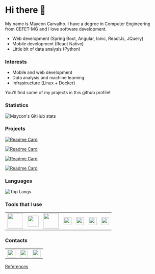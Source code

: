 # Hi there 👋 

My name is Maycon Carvalho. I have a degree in Computer Engineering from CEFET-MG and I love software development.

* Web development (Spring Boot, Angular, Ionic, ReactJs, JQuery)
* Mobile development (React Native)
* Little bit of data analysis (Python)

### Interests

* Mobile and web development
* Data analysis and machine learning
* Infrastructure (Linux + Docker)

You'll find some of my projects in this github profile!

### Statistics

![Maycon's GitHub stats](https://github-readme-stats.vercel.app/api?username=mayconCarvalho&theme=github_dark_dimmed&show_icons=true)

### Projects

[![Readme Card](https://github-readme-stats.vercel.app/api/pin/?username=mayconCarvalho&repo=curso-spring-ionic-frontend&theme=github_dark_dimmed)](https://github.com/MayconCarvalho/curso-spring-ionic-frontend)

[![Readme Card](https://github-readme-stats.vercel.app/api/pin/?username=mayconCarvalho&repo=curso-spring-ionic-backend&theme=github_dark_dimmed)](https://github.com/MayconCarvalho/curso-spring-ionic-backend)

[![Readme Card](https://github-readme-stats.vercel.app/api/pin/?username=mayconCarvalho&repo=cadastro-usuario-backend&theme=github_dark_dimmed)](https://github.com/MayconCarvalho/cadastro-usuario-backend)

[![Readme Card](https://github-readme-stats.vercel.app/api/pin/?username=mayconCarvalho&repo=cadastro-usuario-frontend&theme=github_dark_dimmed)](https://github.com/MayconCarvalho/cadastro-usuario-frontend)

### Languages

![Top Langs](https://github-readme-stats.vercel.app/api/top-langs/?username=mayconCarvalho&layout=compact&theme=github_dark_dimmed)

### Tools that I use

<table border="0">
    <tr>
        <td>
            <a href='https://github.com/spring-projects/spring-boot' title='Spring boot'>
                <img width=50 src='https://avatars.githubusercontent.com/u/317776?s=48&v=4'>
            </a>
        </td>
        <td>
            <a href='https://github.com/angular/angular' title='Angular'>
                <img width=35 src='https://avatars.githubusercontent.com/u/139426?s=48&v=4'>
            </a>
        </td>
        <td>
            <a href='https://github.com/facebook/react-native' title='React Native'>
                <img width=50 src='https://upload.wikimedia.org/wikipedia/commons/a/a7/React-icon.svg'>
            </a>
        </td>
        <td>
            <a href='https://github.com/openjdk/jdk' title='Java'>
                <img width=25 src='https://upload.wikimedia.org/wikipedia/en/3/30/Java_programming_language_logo.svg'>
            </a>
        </td>
        <td>
            <a href='https://github.com/microsoft/  TypeScript' title='Typescript'>
                <img width=25 src='https://upload.wikimedia.org/wikipedia/commons/4/4c/Typescript_logo_2020.svg'>
            </a>
        </td>
        <td>
            <a href='https://github.com/python/cpython' title='Python'>
                <img width=25 src='https://upload.wikimedia.org/wikipedia/commons/c/c3/Python-logo-notext.svg'>
            </a>
        </td>
        <td>
            <a href='https://github.com/microsoft/vscode' title='VScode'>
                <img width=25 src='https://upload.wikimedia.org/wikipedia/commons/thumb/9/9a/Visual_Studio_Code_1.35_icon.svg/800px-Visual_Studio_Code_1.35_icon.svg.png'>
            </a>
        </td>
    </tr>
</table>


### Contacts

<table  border="0">
    <tr>
        <td>
            <a href='https://t.me/MayconArthuso' title='Telegram'>
                <img width=25 src="https://upload.wikimedia.org/wikipedia/commons/8/82/Telegram_logo.svg">
            </a>
        </td>
        <td>
            <a href='https://www.linkedin.com/in/maycon-carvalho/' title='Linkedin'>
                <img width=25 src="https://upload.wikimedia.org/wikipedia/commons/c/ca/LinkedIn_logo_initials.png">
            </a>
        </td>
        <td>
            <a href='https://gitlab.com/MayconCarvalho' title='Gitlab'>
                <img width=25 src="https://upload.wikimedia.org/wikipedia/commons/e/e1/GitLab_logo.svg">
            </a>
        </td>
    </tr>
</table>

[References](https://github.com/anuraghazra/github-readme-stats/blob/master/docs/readme_pt-BR.md)
